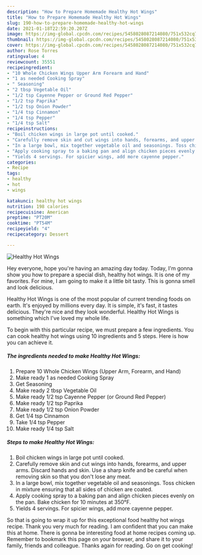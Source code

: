 ```yaml
---
description: "How to Prepare Homemade Healthy Hot Wings"
title: "How to Prepare Homemade Healthy Hot Wings"
slug: 190-how-to-prepare-homemade-healthy-hot-wings
date: 2021-01-18T22:59:20.207Z
image: https://img-global.cpcdn.com/recipes/5458028087214080/751x532cq70/healthy-hot-wings-recipe-main-photo.jpg
thumbnail: https://img-global.cpcdn.com/recipes/5458028087214080/751x532cq70/healthy-hot-wings-recipe-main-photo.jpg
cover: https://img-global.cpcdn.com/recipes/5458028087214080/751x532cq70/healthy-hot-wings-recipe-main-photo.jpg
author: Rose Torres
ratingvalue: 4
reviewcount: 35551
recipeingredient:
- "10 Whole Chicken Wings Upper Arm Forearm and Hand"
- "1 as needed Cooking Spray"
- " Seasoning"
- "2 tbsp Vegetable Oil"
- "1/2 tsp Cayenne Pepper or Ground Red Pepper"
- "1/2 tsp Paprika"
- "1/2 tsp Onion Powder"
- "1/4 tsp Cinnamon"
- "1/4 tsp Pepper"
- "1/4 tsp Salt"
recipeinstructions:
- "Boil chicken wings in large pot until cooked."
- "Carefully remove skin and cut wings into hands, forearms, and upper arms. Discard hands and skin. Use a sharp knife and be careful when removing skin so that you don&#39;t lose any meat."
- "In a large bowl, mix together vegetable oil and seasonings. Toss chicken in mixture ensuring that all sides of chicken are coated."
- "Apply cooking spray to a baking pan and align chicken pieces evenly on the pan. Bake chicken for 10 minutes at 350°F."
- "Yields 4 servings. For spicier wings, add more cayenne pepper."
categories:
- Recipe
tags:
- healthy
- hot
- wings

katakunci: healthy hot wings 
nutrition: 198 calories
recipecuisine: American
preptime: "PT20M"
cooktime: "PT54M"
recipeyield: "4"
recipecategory: Dessert

---
```



![Healthy Hot Wings](https://img-global.cpcdn.com/recipes/5458028087214080/751x532cq70/healthy-hot-wings-recipe-main-photo.jpg)

Hey everyone, hope you're having an amazing day today. Today, I'm gonna show you how to prepare a special dish, healthy hot wings. It is one of my favorites. For mine, I am going to make it a little bit tasty. This is gonna smell and look delicious.



Healthy Hot Wings is one of the most popular of current trending foods on earth. It's enjoyed by millions every day. It is simple, it's fast, it tastes delicious. They're nice and they look wonderful. Healthy Hot Wings is something which I've loved my whole life.


To begin with this particular recipe, we must prepare a few ingredients. You can cook healthy hot wings using 10 ingredients and 5 steps. Here is how you can achieve it.

<!--inarticleads1-->

##### The ingredients needed to make Healthy Hot Wings:

1. Prepare 10 Whole Chicken Wings (Upper Arm, Forearm, and Hand)
1. Make ready 1 as needed Cooking Spray
1. Get  Seasoning
1. Make ready 2 tbsp Vegetable Oil
1. Make ready 1/2 tsp Cayenne Pepper (or Ground Red Pepper)
1. Make ready 1/2 tsp Paprika
1. Make ready 1/2 tsp Onion Powder
1. Get 1/4 tsp Cinnamon
1. Take 1/4 tsp Pepper
1. Make ready 1/4 tsp Salt




<!--inarticleads2-->

##### Steps to make Healthy Hot Wings:

1. Boil chicken wings in large pot until cooked.
1. Carefully remove skin and cut wings into hands, forearms, and upper arms. Discard hands and skin. Use a sharp knife and be careful when removing skin so that you don&#39;t lose any meat.
1. In a large bowl, mix together vegetable oil and seasonings. Toss chicken in mixture ensuring that all sides of chicken are coated.
1. Apply cooking spray to a baking pan and align chicken pieces evenly on the pan. Bake chicken for 10 minutes at 350°F.
1. Yields 4 servings. For spicier wings, add more cayenne pepper.




So that is going to wrap it up for this exceptional food healthy hot wings recipe. Thank you very much for reading. I am confident that you can make this at home. There is gonna be interesting food at home recipes coming up. Remember to bookmark this page on your browser, and share it to your family, friends and colleague. Thanks again for reading. Go on get cooking!
